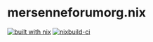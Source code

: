 # mersenneforumorg.nix

[![built with nix](https://builtwithnix.org/badge.svg)](https://builtwithnix.org)
[![nixbuild-ci](https://github.com/quyo/mersenneforumorg.nix/actions/workflows/nixbuild-ci.yml/badge.svg)](https://github.com/quyo/mersenneforumorg.nix/actions/workflows/nixbuild-ci.yml)
